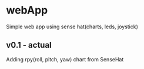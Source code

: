 # webApp
Simple web app using sense hat(charts, leds, joystick)

## v0.1 - actual
Adding rpy(roll, pitch, yaw) chart from SenseHat
